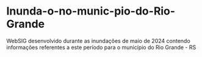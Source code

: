 # Inunda-o-no-munic-pio-do-Rio-Grande
WebSIG desenvolvido durante as inundações de maio de 2024 contendo informações referentes a este período para o município do Rio Grande - RS

